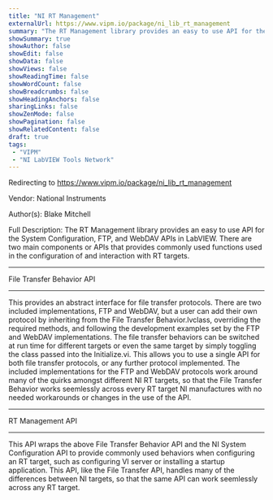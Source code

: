```yaml
---
title: "NI RT Management"
externalUrl: https://www.vipm.io/package/ni_lib_rt_management
summary: "The RT Management library provides an easy to use API for the System Configuration, FTP, and WebDAV APIs in LabVIEW."
showSummary: true
showAuthor: false
showEdit: false
showData: false
showViews: false
showReadingTime: false
showWordCount: false
showBreadcrumbs: false
showHeadingAnchors: false
sharingLinks: false
showZenMode: false
showPagination: false
showRelatedContent: false
draft: true
tags:
 - "VIPM"
 - "NI LabVIEW Tools Network"
---
```


Redirecting to https://www.vipm.io/package/ni_lib_rt_management

Vendor: National Instruments

Author(s): Blake Mitchell
 
Full Description:
The RT Management library provides an easy to use API for the System Configuration, FTP, and WebDAV APIs in LabVIEW. There are two main components or APIs that provides commonly used functions used in the configuration of and interaction with RT targets.

*********************
File Transfer Behavior API
*********************
This provides an abstract interface for file transfer protocols. There are two included implementations, FTP and WebDAV, but a user can add their own protocol by inheriting from the File Transfer Behavior.lvclass, overriding the required methods, and following the development examples set by the FTP and WebDAV implementations. The file transfer behaviors can be switched at run time for different targets or even the same target by simply toggling the class passed into the Initialize.vi. This allows you to use a single API for both file transfer protocols, or any further protocol implemented. The included implementations for the FTP and WebDAV protocols work around many of the quirks amongst different NI RT targets, so that the File Transfer Behavior works seemlessly across every RT target NI manufactures with no needed workarounds or changes in the use of the API.

*********************
RT Management API
*********************
This API wraps the above File Transfer Behavior API and the NI System Configuration API to provide commonly used behaviors when configuring an RT target, such as configuring VI server or installing a startup application. This API, like the File Transfer API, handles many of the differences between NI targets, so that the same API can work seemlessly across any RT target.